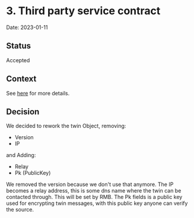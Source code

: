 # 3. Third party service contract

Date: 2023-01-11

## Status

Accepted

## Context

See [here](https://github.com/threefoldtech/tfchain/issues/569) for more details.

## Decision

We decided to rework the twin Object, removing:

- Version
- IP

and Adding:

- Relay
- Pk (PublicKey)

We removed the version because we don't use that anymore. The IP becomes a relay address, this is some dns name where the twin can be contacted through. This will be set by RMB.
The Pk fields is a public key used for encrypting twin messages, with this public key anyone can verify the source.
